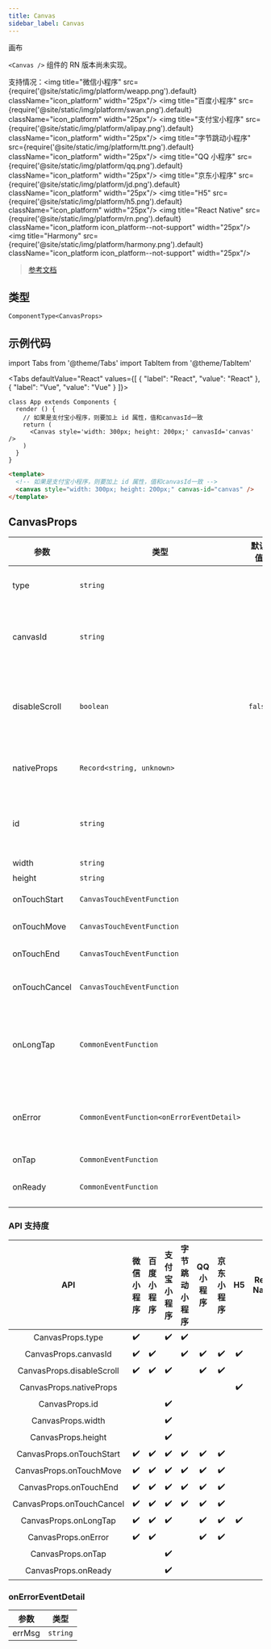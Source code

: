 ```yaml
---
title: Canvas
sidebar_label: Canvas
---
```


画布

`<Canvas />` 组件的 RN 版本尚未实现。

支持情况：<img title="微信小程序" src={require('@site/static/img/platform/weapp.png').default} className="icon_platform" width="25px"/> <img title="百度小程序" src={require('@site/static/img/platform/swan.png').default} className="icon_platform" width="25px"/> <img title="支付宝小程序" src={require('@site/static/img/platform/alipay.png').default} className="icon_platform" width="25px"/> <img title="字节跳动小程序" src={require('@site/static/img/platform/tt.png').default} className="icon_platform" width="25px"/> <img title="QQ 小程序" src={require('@site/static/img/platform/qq.png').default} className="icon_platform" width="25px"/> <img title="京东小程序" src={require('@site/static/img/platform/jd.png').default} className="icon_platform" width="25px"/> <img title="H5" src={require('@site/static/img/platform/h5.png').default} className="icon_platform" width="25px"/> <img title="React Native" src={require('@site/static/img/platform/rn.png').default} className="icon_platform icon_platform--not-support" width="25px"/> <img title="Harmony" src={require('@site/static/img/platform/harmony.png').default} className="icon_platform icon_platform--not-support" width="25px"/>

> [参考文档](https://developers.weixin.qq.com/miniprogram/dev/component/canvas.html)

## 类型

```tsx
ComponentType<CanvasProps>
```

## 示例代码

import Tabs from '@theme/Tabs'
import TabItem from '@theme/TabItem'

<Tabs
  defaultValue="React"
  values={[
  {
    "label": "React",
    "value": "React"
  },
  {
    "label": "Vue",
    "value": "Vue"
  }
]}>
<TabItem value="React">

```tsx
class App extends Components {
  render () {
    // 如果是支付宝小程序，则要加上 id 属性，值和canvasId一致
    return (
      <Canvas style='width: 300px; height: 200px;' canvasId='canvas' />
    )
  }
}
```
</TabItem>
<TabItem value="Vue">

```html
<template>
  <!-- 如果是支付宝小程序，则要加上 id 属性，值和canvasId一致 -->
  <canvas style="width: 300px; height: 200px;" canvas-id="canvas" />
</template>
```
</TabItem>
</Tabs>

## CanvasProps

| 参数 | 类型 | 默认值 | 必填 | 说明 |
| --- | --- | :---: | :---: | --- |
| type | `string` |  | 否 | 指定 canvas 类型，支持 2d 和 webgl |
| canvasId | `string` |  | 否 | canvas 组件的唯一标识符，若指定了 type 则无需再指定该属性 |
| disableScroll | `boolean` | `false` | 否 | 当在 canvas 中移动时且有绑定手势事件时，禁止屏幕滚动以及下拉刷新 |
| nativeProps | `Record<string, unknown>` |  | 否 | 用于透传 `WebComponents` 上的属性到内部 H5 标签上 |
| id | `string` |  | 否 | 组件唯一标识符。<br />注意：同一页面中的 id 不可重复。 |
| width | `string` |  | 否 |  |
| height | `string` |  | 否 |  |
| onTouchStart | `CanvasTouchEventFunction` |  | 否 | 手指触摸动作开始 |
| onTouchMove | `CanvasTouchEventFunction` |  | 否 | 手指触摸后移动 |
| onTouchEnd | `CanvasTouchEventFunction` |  | 否 | 手指触摸动作结束 |
| onTouchCancel | `CanvasTouchEventFunction` |  | 否 | 手指触摸动作被打断，如来电提醒，弹窗 |
| onLongTap | `CommonEventFunction` |  | 否 | 手指长按 500ms 之后触发，触发了长按事件后进行移动不会触发屏幕的滚动 |
| onError | `CommonEventFunction<onErrorEventDetail>` |  | 否 | 当发生错误时触发 error 事件，detail = {errMsg: 'something wrong'} |
| onTap | `CommonEventFunction` |  | 否 | 点击。 |
| onReady | `CommonEventFunction` |  | 否 | canvas 组件初始化成功触发。 |

### API 支持度

| API | 微信小程序 | 百度小程序 | 支付宝小程序 | 字节跳动小程序 | QQ 小程序 | 京东小程序 | H5 | React Native | Harmony |
| :---: | :---: | :---: | :---: | :---: | :---: | :---: | :---: | :---: | :---: |
| CanvasProps.type | ✔️ |  | ✔️ | ✔️ |  |  |  |  |  |
| CanvasProps.canvasId | ✔️ | ✔️ |  | ✔️ | ✔️ | ✔️ | ✔️ |  |  |
| CanvasProps.disableScroll | ✔️ | ✔️ | ✔️ |  | ✔️ | ✔️ |  |  |  |
| CanvasProps.nativeProps |  |  |  |  |  |  | ✔️ |  |  |
| CanvasProps.id |  |  | ✔️ |  |  |  |  |  |  |
| CanvasProps.width |  |  | ✔️ |  |  |  |  |  |  |
| CanvasProps.height |  |  | ✔️ |  |  |  |  |  |  |
| CanvasProps.onTouchStart | ✔️ | ✔️ | ✔️ | ✔️ | ✔️ | ✔️ |  |  |  |
| CanvasProps.onTouchMove | ✔️ | ✔️ | ✔️ | ✔️ | ✔️ | ✔️ |  |  |  |
| CanvasProps.onTouchEnd | ✔️ | ✔️ | ✔️ | ✔️ | ✔️ | ✔️ |  |  |  |
| CanvasProps.onTouchCancel | ✔️ | ✔️ | ✔️ | ✔️ | ✔️ | ✔️ |  |  |  |
| CanvasProps.onLongTap | ✔️ | ✔️ | ✔️ |  | ✔️ | ✔️ | ✔️ |  |  |
| CanvasProps.onError | ✔️ | ✔️ |  |  | ✔️ | ✔️ |  |  |  |
| CanvasProps.onTap |  |  | ✔️ |  |  |  |  |  |  |
| CanvasProps.onReady |  |  | ✔️ |  |  |  |  |  |  |

### onErrorEventDetail

| 参数 | 类型 |
| --- | --- |
| errMsg | `string` |
